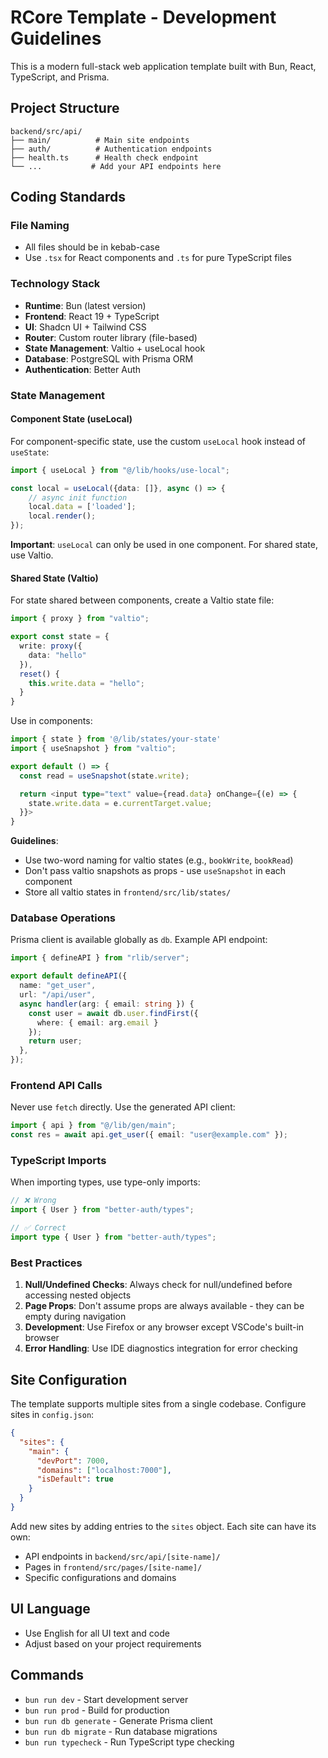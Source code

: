 # RCore Template - Development Guidelines

This is a modern full-stack web application template built with Bun, React, TypeScript, and Prisma.

## Project Structure

```
backend/src/api/
├── main/          # Main site endpoints
├── auth/          # Authentication endpoints  
├── health.ts      # Health check endpoint
└── ...           # Add your API endpoints here
```

## Coding Standards

### File Naming
- All files should be in kebab-case
- Use `.tsx` for React components and `.ts` for pure TypeScript files

### Technology Stack
- **Runtime**: Bun (latest version)
- **Frontend**: React 19 + TypeScript
- **UI**: Shadcn UI + Tailwind CSS
- **Router**: Custom router library (file-based)
- **State Management**: Valtio + useLocal hook
- **Database**: PostgreSQL with Prisma ORM
- **Authentication**: Better Auth

### State Management

#### Component State (useLocal)
For component-specific state, use the custom `useLocal` hook instead of `useState`:

```typescript
import { useLocal } from "@/lib/hooks/use-local";

const local = useLocal({data: []}, async () => {
    // async init function
    local.data = ['loaded'];
    local.render();
});
```

**Important**: `useLocal` can only be used in one component. For shared state, use Valtio.

#### Shared State (Valtio)
For state shared between components, create a Valtio state file:

```typescript
import { proxy } from "valtio";

export const state = {
  write: proxy({
    data: "hello"
  }),
  reset() {
    this.write.data = "hello";
  }
}
```

Use in components:

```typescript
import { state } from '@/lib/states/your-state'
import { useSnapshot } from "valtio";

export default () => {
  const read = useSnapshot(state.write);

  return <input type="text" value={read.data} onChange={(e) => {
    state.write.data = e.currentTarget.value;
  }}>
}
```

**Guidelines**:
- Use two-word naming for valtio states (e.g., `bookWrite`, `bookRead`)
- Don't pass valtio snapshots as props - use `useSnapshot` in each component
- Store all valtio states in `frontend/src/lib/states/`

### Database Operations

Prisma client is available globally as `db`. Example API endpoint:

```typescript
import { defineAPI } from "rlib/server";

export default defineAPI({
  name: "get_user",
  url: "/api/user",
  async handler(arg: { email: string }) {
    const user = await db.user.findFirst({
      where: { email: arg.email }
    });
    return user;
  },
});
```

### Frontend API Calls

Never use `fetch` directly. Use the generated API client:

```typescript
import { api } from "@/lib/gen/main";
const res = await api.get_user({ email: "user@example.com" });
```

### TypeScript Imports

When importing types, use type-only imports:

```typescript
// ❌ Wrong
import { User } from "better-auth/types";

// ✅ Correct
import type { User } from "better-auth/types";
```

### Best Practices

1. **Null/Undefined Checks**: Always check for null/undefined before accessing nested objects
2. **Page Props**: Don't assume props are always available - they can be empty during navigation
3. **Development**: Use Firefox or any browser except VSCode's built-in browser
4. **Error Handling**: Use IDE diagnostics integration for error checking

## Site Configuration

The template supports multiple sites from a single codebase. Configure sites in `config.json`:

```json
{
  "sites": {
    "main": {
      "devPort": 7000,
      "domains": ["localhost:7000"],
      "isDefault": true
    }
  }
}
```

Add new sites by adding entries to the `sites` object. Each site can have its own:
- API endpoints in `backend/src/api/[site-name]/`
- Pages in `frontend/src/pages/[site-name]/`
- Specific configurations and domains

## UI Language

- Use English for all UI text and code
- Adjust based on your project requirements

## Commands

- `bun run dev` - Start development server
- `bun run prod` - Build for production
- `bun run db generate` - Generate Prisma client
- `bun run db migrate` - Run database migrations
- `bun run typecheck` - Run TypeScript type checking